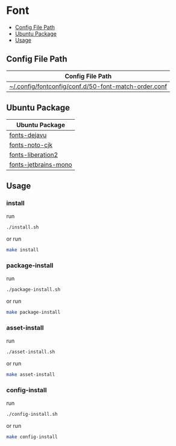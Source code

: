 

# Font

* [Config File Path](#config-file-path)
* [Ubuntu Package](#ubuntu-package)
* [Usage](#usage)




## Config File Path

| Config File Path |
| ---------------- |
| [~/.config/fontconfig/conf.d/50-font-match-order.conf](./asset/overlay/etc/skel/.config/fontconfig/conf.d/50-font-match-order.conf) |




## Ubuntu Package

| Ubuntu Package |
| -------------- |
| [fonts-dejavu](https://packages.ubuntu.com/noble/fonts-dejavu) |
| [fonts-noto-cjk](https://packages.ubuntu.com/noble/fonts-noto-cjk) |
| [fonts-liberation2](https://packages.ubuntu.com/noble/fonts-liberation2) |
| [fonts-jetbrains-mono](https://packages.ubuntu.com/noble/fonts-jetbrains-mono) |




## Usage


### install

run

``` sh
./install.sh
```

or run

``` sh
make install
```


### package-install

run

``` sh
./package-install.sh
```

or run

``` sh
make package-install
```


### asset-install

run

``` sh
./asset-install.sh
```

or run

``` sh
make asset-install
```


### config-install

run

``` sh
./config-install.sh
```

or run

``` sh
make config-install
```
